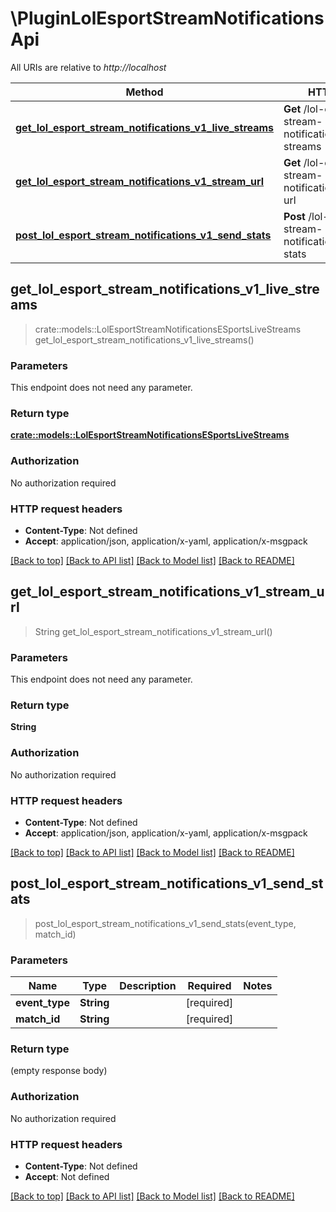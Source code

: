 # \PluginLolEsportStreamNotificationsApi

All URIs are relative to *http://localhost*

Method | HTTP request | Description
------------- | ------------- | -------------
[**get_lol_esport_stream_notifications_v1_live_streams**](PluginLolEsportStreamNotificationsApi.md#get_lol_esport_stream_notifications_v1_live_streams) | **Get** /lol-esport-stream-notifications/v1/live-streams | 
[**get_lol_esport_stream_notifications_v1_stream_url**](PluginLolEsportStreamNotificationsApi.md#get_lol_esport_stream_notifications_v1_stream_url) | **Get** /lol-esport-stream-notifications/v1/stream-url | 
[**post_lol_esport_stream_notifications_v1_send_stats**](PluginLolEsportStreamNotificationsApi.md#post_lol_esport_stream_notifications_v1_send_stats) | **Post** /lol-esport-stream-notifications/v1/send-stats | 



## get_lol_esport_stream_notifications_v1_live_streams

> crate::models::LolEsportStreamNotificationsESportsLiveStreams get_lol_esport_stream_notifications_v1_live_streams()


### Parameters

This endpoint does not need any parameter.

### Return type

[**crate::models::LolEsportStreamNotificationsESportsLiveStreams**](LolEsportStreamNotificationsESportsLiveStreams.md)

### Authorization

No authorization required

### HTTP request headers

- **Content-Type**: Not defined
- **Accept**: application/json, application/x-yaml, application/x-msgpack

[[Back to top]](#) [[Back to API list]](../README.md#documentation-for-api-endpoints) [[Back to Model list]](../README.md#documentation-for-models) [[Back to README]](../README.md)


## get_lol_esport_stream_notifications_v1_stream_url

> String get_lol_esport_stream_notifications_v1_stream_url()


### Parameters

This endpoint does not need any parameter.

### Return type

**String**

### Authorization

No authorization required

### HTTP request headers

- **Content-Type**: Not defined
- **Accept**: application/json, application/x-yaml, application/x-msgpack

[[Back to top]](#) [[Back to API list]](../README.md#documentation-for-api-endpoints) [[Back to Model list]](../README.md#documentation-for-models) [[Back to README]](../README.md)


## post_lol_esport_stream_notifications_v1_send_stats

> post_lol_esport_stream_notifications_v1_send_stats(event_type, match_id)


### Parameters


Name | Type | Description  | Required | Notes
------------- | ------------- | ------------- | ------------- | -------------
**event_type** | **String** |  | [required] |
**match_id** | **String** |  | [required] |

### Return type

 (empty response body)

### Authorization

No authorization required

### HTTP request headers

- **Content-Type**: Not defined
- **Accept**: Not defined

[[Back to top]](#) [[Back to API list]](../README.md#documentation-for-api-endpoints) [[Back to Model list]](../README.md#documentation-for-models) [[Back to README]](../README.md)

